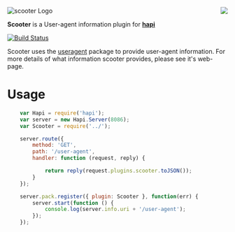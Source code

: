 <a href="https://github.com/spumko"><img src="https://raw.github.com/spumko/spumko/master/images/from.png" align="right" /></a>
![scooter Logo](https://raw.github.com/spumko/scooter/master/images/scooter.png)

**Scooter** is a User-agent information plugin for [**hapi**](https://github.com/spumko/hapi)

[![Build Status](https://secure.travis-ci.org/spumko/scooter.png)](http://travis-ci.org/spumko/scooter)


Scooter uses the [useragent] package to provide user-agent information. For
more details of what information scooter provides, please see it's web-page.

[useragent]: https://www.npmjs.org/package/useragent

# Usage

``` javascript
    var Hapi = require('hapi');
    var server = new Hapi.Server(8086);
    var Scooter = require('../');

    server.route({
        method: 'GET',
        path: '/user-agent',
        handler: function (request, reply) {

            return reply(request.plugins.scooter.toJSON());
        }
    });

    server.pack.register({ plugin: Scooter }, function(err) {
        server.start(function () {
            console.log(server.info.uri + '/user-agent');
        });
    });
```
